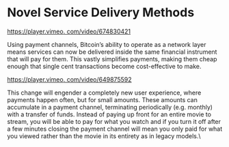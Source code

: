 # Novel Service Delivery Methods

[https://player.vimeo. com/video/674830421](https://player.vimeo.com/video/674830421)

Using payment channels, Bitcoin’s ability to operate as a network layer means services can now be delivered inside the same financial instrument that will pay for them. This vastly simplifies payments, making them cheap enough that single cent transactions become cost-effective to make.

[https://player.vimeo. com/video/649875592](https://player.vimeo.com/video/649875592?h=1e40623935\&badge=0\&autopause=0\&player_id=0\&app_id=58479\&loop=1\&autoplay=1\&muted=1)

This change will engender a completely new user experience, where payments happen often, but for small amounts. These amounts can accumulate in a payment channel, terminating periodically (e.g. monthly) with a transfer of funds. Instead of paying up front for an entire movie to stream, you will be able to pay for what you watch and if you turn it off after a few minutes closing the payment channel will mean you only paid for what you viewed rather than the movie in its entirety as in legacy models.\
